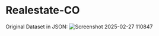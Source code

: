 # Realestate-CO
Original Dataset in JSON:
![Screenshot 2025-02-27 110847](https://github.com/user-attachments/assets/9c55161c-11d2-4507-b3ce-af888d0ccf5f)
